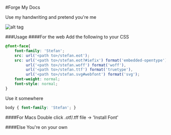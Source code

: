 #Forge My Docs

Use my handwriting and pretend you're me

![alt tag](https://raw.github.com/stefbowerman/forgeMyDocs/master/ex.png)

###Usage
####For the web
Add the following to your CSS
```css
@font-face{ 
	font-family: 'Stefan';
	src: url('<path to>/stefan.eot');
	src: url('<path to>/stefan.eot?#iefix') format('embedded-opentype'),
	     url('<path to>/stefan.woff') format('woff'),
	     url('<path to>/stefan.ttf') format('truetype'),
	     url('<path to>/stefan.svg#webfont') format('svg');
	font-weight: normal;
	font-style: normal;
}
```

Use it somewhere
```css
body { font-family: 'Stefan'; }
```

####For Macs
Double click .otf/.tff file -> 'Install Font'

####Else
You're on your own

